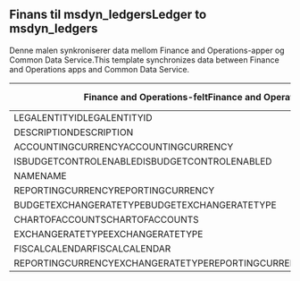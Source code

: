 ## <a name="ledger-to-msdyn_ledgers"></a><span data-ttu-id="4a1bb-101">Finans til msdyn_ledgers</span><span class="sxs-lookup"><span data-stu-id="4a1bb-101">Ledger to msdyn_ledgers</span></span>

<span data-ttu-id="4a1bb-102">Denne malen synkroniserer data mellom Finance and Operations-apper og Common Data Service.</span><span class="sxs-lookup"><span data-stu-id="4a1bb-102">This template synchronizes data between Finance and Operations apps and Common Data Service.</span></span>

<span data-ttu-id="4a1bb-103">Finance and Operations-felt</span><span class="sxs-lookup"><span data-stu-id="4a1bb-103">Finance and Operations field</span></span> | <span data-ttu-id="4a1bb-104">Tilordningstype</span><span class="sxs-lookup"><span data-stu-id="4a1bb-104">Map type</span></span> | <span data-ttu-id="4a1bb-105">Annet Dynamics 365-felt</span><span class="sxs-lookup"><span data-stu-id="4a1bb-105">Other Dynamics 365 field</span></span> | <span data-ttu-id="4a1bb-106">Standardverdi</span><span class="sxs-lookup"><span data-stu-id="4a1bb-106">Default value</span></span>
---|---|---|---
<span data-ttu-id="4a1bb-107">LEGALENTITYID</span><span class="sxs-lookup"><span data-stu-id="4a1bb-107">LEGALENTITYID</span></span> | >> | <span data-ttu-id="4a1bb-108">msdyn_company.cdm_companycode</span><span class="sxs-lookup"><span data-stu-id="4a1bb-108">msdyn_company.cdm_companycode</span></span> | 
<span data-ttu-id="4a1bb-109">DESCRIPTION</span><span class="sxs-lookup"><span data-stu-id="4a1bb-109">DESCRIPTION</span></span> | >> | <span data-ttu-id="4a1bb-110">msdyn_description</span><span class="sxs-lookup"><span data-stu-id="4a1bb-110">msdyn_description</span></span> | 
<span data-ttu-id="4a1bb-111">ACCOUNTINGCURRENCY</span><span class="sxs-lookup"><span data-stu-id="4a1bb-111">ACCOUNTINGCURRENCY</span></span> | >> | <span data-ttu-id="4a1bb-112">msdyn_accountingcurrency.isocurrencycode</span><span class="sxs-lookup"><span data-stu-id="4a1bb-112">msdyn_accountingcurrency.isocurrencycode</span></span> | 
<span data-ttu-id="4a1bb-113">ISBUDGETCONTROLENABLED</span><span class="sxs-lookup"><span data-stu-id="4a1bb-113">ISBUDGETCONTROLENABLED</span></span> | >> | <span data-ttu-id="4a1bb-114">msdyn_isbudgetcontrolenabled</span><span class="sxs-lookup"><span data-stu-id="4a1bb-114">msdyn_isbudgetcontrolenabled</span></span> | 
<span data-ttu-id="4a1bb-115">NAME</span><span class="sxs-lookup"><span data-stu-id="4a1bb-115">NAME</span></span> | >> | <span data-ttu-id="4a1bb-116">msdyn_name</span><span class="sxs-lookup"><span data-stu-id="4a1bb-116">msdyn_name</span></span> | 
<span data-ttu-id="4a1bb-117">REPORTINGCURRENCY</span><span class="sxs-lookup"><span data-stu-id="4a1bb-117">REPORTINGCURRENCY</span></span> | >> | <span data-ttu-id="4a1bb-118">msdyn_reportingcurrency.isocurrencycode</span><span class="sxs-lookup"><span data-stu-id="4a1bb-118">msdyn_reportingcurrency.isocurrencycode</span></span> | 
<span data-ttu-id="4a1bb-119">BUDGETEXCHANGERATETYPE</span><span class="sxs-lookup"><span data-stu-id="4a1bb-119">BUDGETEXCHANGERATETYPE</span></span> | >> | <span data-ttu-id="4a1bb-120">msdyn_budgetexchangeratetype.msdyn_name</span><span class="sxs-lookup"><span data-stu-id="4a1bb-120">msdyn_budgetexchangeratetype.msdyn_name</span></span> | 
<span data-ttu-id="4a1bb-121">CHARTOFACCOUNTS</span><span class="sxs-lookup"><span data-stu-id="4a1bb-121">CHARTOFACCOUNTS</span></span> | >> | <span data-ttu-id="4a1bb-122">msdyn_chartofaccounts.msdyn_name</span><span class="sxs-lookup"><span data-stu-id="4a1bb-122">msdyn_chartofaccounts.msdyn_name</span></span> | 
<span data-ttu-id="4a1bb-123">EXCHANGERATETYPE</span><span class="sxs-lookup"><span data-stu-id="4a1bb-123">EXCHANGERATETYPE</span></span> | >> | <span data-ttu-id="4a1bb-124">msdyn_exchangeratetype.msdyn_name</span><span class="sxs-lookup"><span data-stu-id="4a1bb-124">msdyn_exchangeratetype.msdyn_name</span></span> | 
<span data-ttu-id="4a1bb-125">FISCALCALENDAR</span><span class="sxs-lookup"><span data-stu-id="4a1bb-125">FISCALCALENDAR</span></span> | >> | <span data-ttu-id="4a1bb-126">msdyn_fiscalcalendar.msdyn_calendar</span><span class="sxs-lookup"><span data-stu-id="4a1bb-126">msdyn_fiscalcalendar.msdyn_calendar</span></span> | 
<span data-ttu-id="4a1bb-127">REPORTINGCURRENCYEXCHANGERATETYPE</span><span class="sxs-lookup"><span data-stu-id="4a1bb-127">REPORTINGCURRENCYEXCHANGERATETYPE</span></span> | >> | <span data-ttu-id="4a1bb-128">msdyn_reportingcurrencyexchangeratetype.msdyn_name</span><span class="sxs-lookup"><span data-stu-id="4a1bb-128">msdyn_reportingcurrencyexchangeratetype.msdyn_name</span></span> | 

